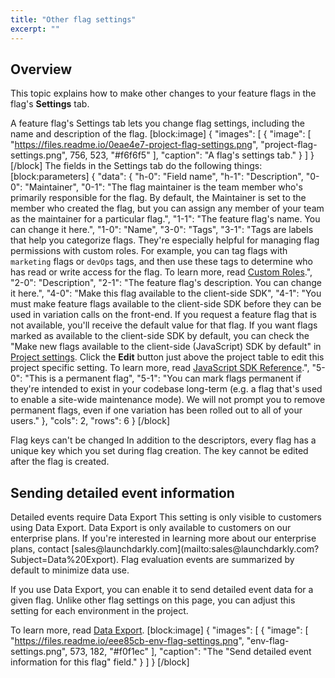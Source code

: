 ```yaml
---
title: "Other flag settings"
excerpt: ""
---
```

## Overview
This topic explains how to make other changes to your feature flags in the flag's **Settings** tab.

A feature flag's Settings tab lets you change flag settings, including the name and description of the flag.
[block:image]
{
  "images": [
    {
      "image": [
        "https://files.readme.io/0eae4e7-project-flag-settings.png",
        "project-flag-settings.png",
        756,
        523,
        "#f6f6f5"
      ],
      "caption": "A flag's settings tab."
    }
  ]
}
[/block]
The fields in the Settings tab do the following things:
[block:parameters]
{
  "data": {
    "h-0": "Field name",
    "h-1": "Description",
    "0-0": "Maintainer",
    "0-1": "The flag maintainer is the team member who's primarily responsible for the flag. By default, the Maintainer is set to the member who created the flag, but you can assign any member of your team as the maintainer for a particular flag.",
    "1-1": "The feature flag's name. You can change it here.",
    "1-0": "Name",
    "3-0": "Tags",
    "3-1": "Tags are labels that help you categorize flags. They're especially helpful for managing flag permissions with custom roles. 
For example, you can tag flags with `marketing` flags or `devOps` tags, and then use these tags to determine who has read or write access for the flag. 
To learn more, read [Custom Roles](./custom-roles).",
    "2-0": "Description",
    "2-1": "The feature flag's description. You can change it here.",
    "4-0": "Make this flag available to the client-side SDK",
    "4-1": "You must make feature flags available to the client-side SDK before they can be used in variation calls on the front-end. If you request a feature flag that is not available, you'll receive the default value for that flag.
If you want flags marked as available to the client-side SDK by default, you can check the \"Make new flags available to the client-side (JavaScript) SDK by default\" in [Project settings](https://app.launchdarkly.com/settings/projects). Click the **Edit** button just above the project table to edit this project specific setting.
To learn more, read [JavaScript SDK Reference](./js-sdk-reference).",
    "5-0": "This is a permanent flag",
    "5-1": "You can mark flags permanent if they're intended to exist in your codebase long-term (e.g. a flag that's used to enable a site-wide maintenance mode). 
We will not prompt you to remove permanent flags, even if one variation has been rolled out to all of your users."
  },
  "cols": 2,
  "rows": 6
}
[/block]

<Callout intent="info">
  <Callout.Title>Flag keys can't be changed</Callout.Title>
   <Callout.Description>In addition to the descriptors, every flag has a unique key which you set during flag creation. The key cannot be edited after the flag is created.</Callout.Description>
</Callout>

## Sending detailed event information

<Callout intent="info">
  <Callout.Title>Detailed events require Data Export</Callout.Title>
   <Callout.Description>This setting is only visible to customers using Data Export.
Data Export is only available to customers on our enterprise plans. If you're interested in learning more about our enterprise plans, contact [sales@launchdarkly.com](mailto:sales@launchdarkly.com?Subject=Data%20Export).</Callout.Description>
</Callout>
Flag evaluation events are summarized by default to minimize data use.  

If you use Data Export, you can enable it to send detailed event data for a given flag. Unlike other flag settings on this page, you can adjust this setting for each environment in the project.

To learn more, read [Data Export](./data-export).
[block:image]
{
  "images": [
    {
      "image": [
        "https://files.readme.io/eee85cb-env-flag-settings.png",
        "env-flag-settings.png",
        573,
        182,
        "#f0f1ec"
      ],
      "caption": "The \"Send detailed event information for this flag\" field."
    }
  ]
}
[/block]